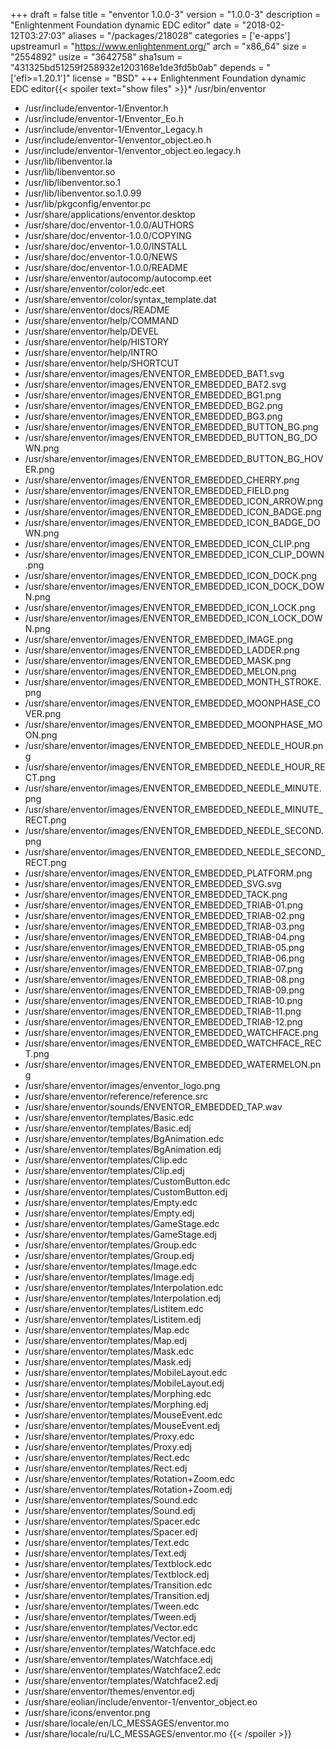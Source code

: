 +++
draft = false
title = "enventor 1.0.0-3"
version = "1.0.0-3"
description = "Enlightenment Foundation dynamic EDC editor"
date = "2018-02-12T03:27:03"
aliases = "/packages/218028"
categories = ['e-apps']
upstreamurl = "https://www.enlightenment.org/"
arch = "x86_64"
size = "2554892"
usize = "3642758"
sha1sum = "431325bd51259f258932e1203168e1de3fd5b0ab"
depends = "['efl>=1.20.1']"
license = "BSD"
+++
Enlightenment Foundation dynamic EDC editor{{< spoiler text="show files" >}}* /usr/bin/enventor
* /usr/include/enventor-1/Enventor.h
* /usr/include/enventor-1/Enventor_Eo.h
* /usr/include/enventor-1/Enventor_Legacy.h
* /usr/include/enventor-1/enventor_object.eo.h
* /usr/include/enventor-1/enventor_object.eo.legacy.h
* /usr/lib/libenventor.la
* /usr/lib/libenventor.so
* /usr/lib/libenventor.so.1
* /usr/lib/libenventor.so.1.0.99
* /usr/lib/pkgconfig/enventor.pc
* /usr/share/applications/enventor.desktop
* /usr/share/doc/enventor-1.0.0/AUTHORS
* /usr/share/doc/enventor-1.0.0/COPYING
* /usr/share/doc/enventor-1.0.0/INSTALL
* /usr/share/doc/enventor-1.0.0/NEWS
* /usr/share/doc/enventor-1.0.0/README
* /usr/share/enventor/autocomp/autocomp.eet
* /usr/share/enventor/color/edc.eet
* /usr/share/enventor/color/syntax_template.dat
* /usr/share/enventor/docs/README
* /usr/share/enventor/help/COMMAND
* /usr/share/enventor/help/DEVEL
* /usr/share/enventor/help/HISTORY
* /usr/share/enventor/help/INTRO
* /usr/share/enventor/help/SHORTCUT
* /usr/share/enventor/images/ENVENTOR_EMBEDDED_BAT1.svg
* /usr/share/enventor/images/ENVENTOR_EMBEDDED_BAT2.svg
* /usr/share/enventor/images/ENVENTOR_EMBEDDED_BG1.png
* /usr/share/enventor/images/ENVENTOR_EMBEDDED_BG2.png
* /usr/share/enventor/images/ENVENTOR_EMBEDDED_BG3.png
* /usr/share/enventor/images/ENVENTOR_EMBEDDED_BUTTON_BG.png
* /usr/share/enventor/images/ENVENTOR_EMBEDDED_BUTTON_BG_DOWN.png
* /usr/share/enventor/images/ENVENTOR_EMBEDDED_BUTTON_BG_HOVER.png
* /usr/share/enventor/images/ENVENTOR_EMBEDDED_CHERRY.png
* /usr/share/enventor/images/ENVENTOR_EMBEDDED_FIELD.png
* /usr/share/enventor/images/ENVENTOR_EMBEDDED_ICON_ARROW.png
* /usr/share/enventor/images/ENVENTOR_EMBEDDED_ICON_BADGE.png
* /usr/share/enventor/images/ENVENTOR_EMBEDDED_ICON_BADGE_DOWN.png
* /usr/share/enventor/images/ENVENTOR_EMBEDDED_ICON_CLIP.png
* /usr/share/enventor/images/ENVENTOR_EMBEDDED_ICON_CLIP_DOWN.png
* /usr/share/enventor/images/ENVENTOR_EMBEDDED_ICON_DOCK.png
* /usr/share/enventor/images/ENVENTOR_EMBEDDED_ICON_DOCK_DOWN.png
* /usr/share/enventor/images/ENVENTOR_EMBEDDED_ICON_LOCK.png
* /usr/share/enventor/images/ENVENTOR_EMBEDDED_ICON_LOCK_DOWN.png
* /usr/share/enventor/images/ENVENTOR_EMBEDDED_IMAGE.png
* /usr/share/enventor/images/ENVENTOR_EMBEDDED_LADDER.png
* /usr/share/enventor/images/ENVENTOR_EMBEDDED_MASK.png
* /usr/share/enventor/images/ENVENTOR_EMBEDDED_MELON.png
* /usr/share/enventor/images/ENVENTOR_EMBEDDED_MONTH_STROKE.png
* /usr/share/enventor/images/ENVENTOR_EMBEDDED_MOONPHASE_COVER.png
* /usr/share/enventor/images/ENVENTOR_EMBEDDED_MOONPHASE_MOON.png
* /usr/share/enventor/images/ENVENTOR_EMBEDDED_NEEDLE_HOUR.png
* /usr/share/enventor/images/ENVENTOR_EMBEDDED_NEEDLE_HOUR_RECT.png
* /usr/share/enventor/images/ENVENTOR_EMBEDDED_NEEDLE_MINUTE.png
* /usr/share/enventor/images/ENVENTOR_EMBEDDED_NEEDLE_MINUTE_RECT.png
* /usr/share/enventor/images/ENVENTOR_EMBEDDED_NEEDLE_SECOND.png
* /usr/share/enventor/images/ENVENTOR_EMBEDDED_NEEDLE_SECOND_RECT.png
* /usr/share/enventor/images/ENVENTOR_EMBEDDED_PLATFORM.png
* /usr/share/enventor/images/ENVENTOR_EMBEDDED_SVG.svg
* /usr/share/enventor/images/ENVENTOR_EMBEDDED_TACK.png
* /usr/share/enventor/images/ENVENTOR_EMBEDDED_TRIAB-01.png
* /usr/share/enventor/images/ENVENTOR_EMBEDDED_TRIAB-02.png
* /usr/share/enventor/images/ENVENTOR_EMBEDDED_TRIAB-03.png
* /usr/share/enventor/images/ENVENTOR_EMBEDDED_TRIAB-04.png
* /usr/share/enventor/images/ENVENTOR_EMBEDDED_TRIAB-05.png
* /usr/share/enventor/images/ENVENTOR_EMBEDDED_TRIAB-06.png
* /usr/share/enventor/images/ENVENTOR_EMBEDDED_TRIAB-07.png
* /usr/share/enventor/images/ENVENTOR_EMBEDDED_TRIAB-08.png
* /usr/share/enventor/images/ENVENTOR_EMBEDDED_TRIAB-09.png
* /usr/share/enventor/images/ENVENTOR_EMBEDDED_TRIAB-10.png
* /usr/share/enventor/images/ENVENTOR_EMBEDDED_TRIAB-11.png
* /usr/share/enventor/images/ENVENTOR_EMBEDDED_TRIAB-12.png
* /usr/share/enventor/images/ENVENTOR_EMBEDDED_WATCHFACE.png
* /usr/share/enventor/images/ENVENTOR_EMBEDDED_WATCHFACE_RECT.png
* /usr/share/enventor/images/ENVENTOR_EMBEDDED_WATERMELON.png
* /usr/share/enventor/images/enventor_logo.png
* /usr/share/enventor/reference/reference.src
* /usr/share/enventor/sounds/ENVENTOR_EMBEDDED_TAP.wav
* /usr/share/enventor/templates/Basic.edc
* /usr/share/enventor/templates/Basic.edj
* /usr/share/enventor/templates/BgAnimation.edc
* /usr/share/enventor/templates/BgAnimation.edj
* /usr/share/enventor/templates/Clip.edc
* /usr/share/enventor/templates/Clip.edj
* /usr/share/enventor/templates/CustomButton.edc
* /usr/share/enventor/templates/CustomButton.edj
* /usr/share/enventor/templates/Empty.edc
* /usr/share/enventor/templates/Empty.edj
* /usr/share/enventor/templates/GameStage.edc
* /usr/share/enventor/templates/GameStage.edj
* /usr/share/enventor/templates/Group.edc
* /usr/share/enventor/templates/Group.edj
* /usr/share/enventor/templates/Image.edc
* /usr/share/enventor/templates/Image.edj
* /usr/share/enventor/templates/Interpolation.edc
* /usr/share/enventor/templates/Interpolation.edj
* /usr/share/enventor/templates/Listitem.edc
* /usr/share/enventor/templates/Listitem.edj
* /usr/share/enventor/templates/Map.edc
* /usr/share/enventor/templates/Map.edj
* /usr/share/enventor/templates/Mask.edc
* /usr/share/enventor/templates/Mask.edj
* /usr/share/enventor/templates/MobileLayout.edc
* /usr/share/enventor/templates/MobileLayout.edj
* /usr/share/enventor/templates/Morphing.edc
* /usr/share/enventor/templates/Morphing.edj
* /usr/share/enventor/templates/MouseEvent.edc
* /usr/share/enventor/templates/MouseEvent.edj
* /usr/share/enventor/templates/Proxy.edc
* /usr/share/enventor/templates/Proxy.edj
* /usr/share/enventor/templates/Rect.edc
* /usr/share/enventor/templates/Rect.edj
* /usr/share/enventor/templates/Rotation+Zoom.edc
* /usr/share/enventor/templates/Rotation+Zoom.edj
* /usr/share/enventor/templates/Sound.edc
* /usr/share/enventor/templates/Sound.edj
* /usr/share/enventor/templates/Spacer.edc
* /usr/share/enventor/templates/Spacer.edj
* /usr/share/enventor/templates/Text.edc
* /usr/share/enventor/templates/Text.edj
* /usr/share/enventor/templates/Textblock.edc
* /usr/share/enventor/templates/Textblock.edj
* /usr/share/enventor/templates/Transition.edc
* /usr/share/enventor/templates/Transition.edj
* /usr/share/enventor/templates/Tween.edc
* /usr/share/enventor/templates/Tween.edj
* /usr/share/enventor/templates/Vector.edc
* /usr/share/enventor/templates/Vector.edj
* /usr/share/enventor/templates/Watchface.edc
* /usr/share/enventor/templates/Watchface.edj
* /usr/share/enventor/templates/Watchface2.edc
* /usr/share/enventor/templates/Watchface2.edj
* /usr/share/enventor/themes/enventor.edj
* /usr/share/eolian/include/enventor-1/enventor_object.eo
* /usr/share/icons/enventor.png
* /usr/share/locale/en/LC_MESSAGES/enventor.mo
* /usr/share/locale/ru/LC_MESSAGES/enventor.mo
{{< /spoiler >}}